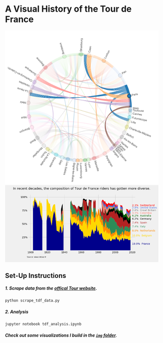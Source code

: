 # A Visual History of the Tour de France

![alt text](https://github.com/yontartu/tour-de-france/blob/master/img/11_paris_chord.png)
![alt text](https://github.com/yontartu/tour-de-france/blob/master/img/07_nationality_mixture_over_time.png)

## Set-Up Instructions

##### 1. Scrape data from the [offical Tour website](https://www.letour.fr).

```bash
python scrape_tdf_data.py
```

##### 2. Analysis

```bash
jupyter notebook tdf_analysis.ipynb
```

##### Check out some visualizations I build in the [`img` folder](https://github.com/yontartu/tour-de-france/tree/master/img).
